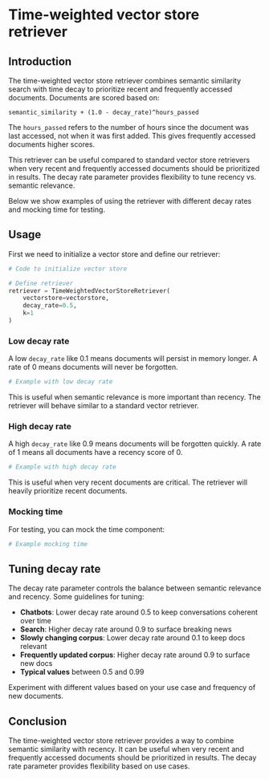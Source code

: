 

# Time-weighted vector store retriever 

## Introduction

The time-weighted vector store retriever combines semantic similarity search with time decay to prioritize recent and frequently accessed documents. Documents are scored based on:

```
semantic_similarity + (1.0 - decay_rate)^hours_passed 
```

The `hours_passed` refers to the number of hours since the document was last accessed, not when it was first added. This gives frequently accessed documents higher scores.

This retriever can be useful compared to standard vector store retrievers when very recent and frequently accessed documents should be prioritized in results. The decay rate parameter provides flexibility to tune recency vs. semantic relevance.

Below we show examples of using the retriever with different decay rates and mocking time for testing.

## Usage 

First we need to initialize a vector store and define our retriever:

```python
# Code to initialize vector store 

# Define retriever
retriever = TimeWeightedVectorStoreRetriever(
    vectorstore=vectorstore, 
    decay_rate=0.5,
    k=1  
)
```

### Low decay rate

A low `decay_rate` like 0.1 means documents will persist in memory longer. A rate of 0 means documents will never be forgotten.

```python
# Example with low decay rate
```

This is useful when semantic relevance is more important than recency. The retriever will behave similar to a standard vector retriever.

### High decay rate

A high `decay_rate` like 0.9 means documents will be forgotten quickly. A rate of 1 means all documents have a recency score of 0.

```python
# Example with high decay rate 
```

This is useful when very recent documents are critical. The retriever will heavily prioritize recent documents.

### Mocking time

For testing, you can mock the time component:

```python 
# Example mocking time
```

## Tuning decay rate

The decay rate parameter controls the balance between semantic relevance and recency. Some guidelines for tuning:

- **Chatbots**: Lower decay rate around 0.5 to keep conversations coherent over time
- **Search**: Higher decay rate around 0.9 to surface breaking news
- **Slowly changing corpus**: Lower decay rate around 0.1 to keep docs relevant 
- **Frequently updated corpus**: Higher decay rate around 0.9 to surface new docs
- **Typical values** between 0.5 and 0.99

Experiment with different values based on your use case and frequency of new documents. 

## Conclusion

The time-weighted vector store retriever provides a way to combine semantic similarity with recency. It can be useful when very recent and frequently accessed documents should be prioritized in results. The decay rate parameter provides flexibility based on use cases.

